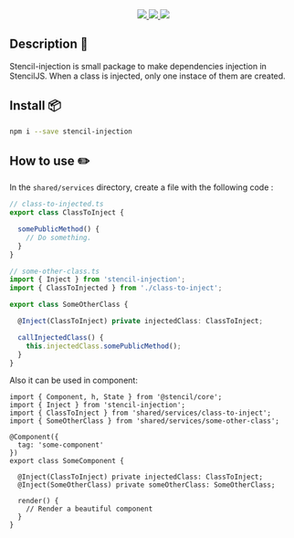 <div align="center">
  <a href="https://github.com/CheeseGrinder/stencil-injection">
    <img src="https://img.shields.io/github/license/CheeseGrinder/stencil-injection"/>
  </a>
  <a href="https://github.com/CheeseGrinder/stencil-injection">
    <img src="https://img.shields.io/npm/dm/stencil-injection"/>
  </a>
  <a href="https://github.com/CheeseGrinder/stencil-injection">
    <img src="https://github.com/CheeseGrinder/stencil-injection/actions/workflows/npm-publish.yml/badge.svg"/>
  </a>
  
</div>

## Description 📄
Stencil-injection is small package to make dependencies injection in StencilJS.
When a class is injected, only one instace of them are created.

## Install 📦️
```bash
npm i --save stencil-injection
```
## How to use ✏️
In the `shared/services` directory, create a file with the following code :
```ts
// class-to-injected.ts
export class ClassToInject {

  somePublicMethod() {
    // Do something.
  }
}
```
```ts
// some-other-class.ts
import { Inject } from 'stencil-injection';
import { ClassToInjected } from './class-to-inject';

export class SomeOtherClass {

  @Inject(ClassToInject) private injectedClass: ClassToInject;

  callInjectedClass() {
    this.injectedClass.somePublicMethod();
  }
}
```

Also it can be used in component:
```tsx
import { Component, h, State } from '@stencil/core';
import { Inject } from 'stencil-injection';
import { ClassToInject } from 'shared/services/class-to-inject';
import { SomeOtherClass } from 'shared/services/some-other-class';

@Component({
  tag: 'some-component'
})
export class SomeComponent {

  @Inject(ClassToInject) private injectedClass: ClassToInject;
  @Inject(SomeOtherClass) private someOtherClass: SomeOtherClass;

  render() {
    // Render a beautiful component
  }
}
```
